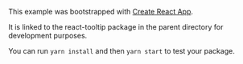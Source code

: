 This example was bootstrapped with [Create React App](https://github.com/facebook/create-react-app).

It is linked to the react-tooltip package in the parent directory for development purposes.

You can run `yarn install` and then `yarn start` to test your package.
